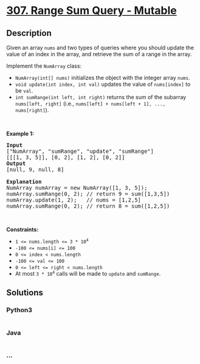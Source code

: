 # [307. Range Sum Query - Mutable](https://leetcode.com/problems/range-sum-query-mutable)



## Description

<p>Given an array <code>nums</code> and two types of queries where you should update the value of an index in the array, and retrieve the sum of a range in the array.</p>

<p>Implement the <code>NumArray</code> class:</p>

<ul>
	<li><code>NumArray(int[] nums)</code> initializes the object with the integer array <code>nums</code>.</li>
	<li><code>void update(int index, int val)</code> updates the value of <code>nums[index]</code> to be <code>val</code>.</li>
	<li><code>int sumRange(int left, int right)</code> returns the sum of the subarray <code>nums[left, right]</code> (i.e., <code>nums[left] + nums[left + 1], ..., nums[right]</code>).</li>
</ul>

<p>&nbsp;</p>
<p><strong>Example 1:</strong></p>

<pre>
<strong>Input</strong>
[&quot;NumArray&quot;, &quot;sumRange&quot;, &quot;update&quot;, &quot;sumRange&quot;]
[[[1, 3, 5]], [0, 2], [1, 2], [0, 2]]
<strong>Output</strong>
[null, 9, null, 8]

<strong>Explanation</strong>
NumArray numArray = new NumArray([1, 3, 5]);
numArray.sumRange(0, 2); // return 9 = sum([1,3,5])
numArray.update(1, 2);   // nums = [1,2,5]
numArray.sumRange(0, 2); // return 8 = sum([1,2,5])
</pre>

<p>&nbsp;</p>
<p><strong>Constraints:</strong></p>

<ul>
	<li><code>1 &lt;= nums.length &lt;= 3 * 10<sup>4</sup></code></li>
	<li><code>-100 &lt;= nums[i] &lt;= 100</code></li>
	<li><code>0 &lt;= index &lt; nums.length</code></li>
	<li><code>-100 &lt;= val &lt;= 100</code></li>
	<li><code>0 &lt;= left &lt;= right &lt; nums.length</code></li>
	<li>At most <code>3 * 10<sup>4</sup></code> calls will be made to <code>update</code> and <code>sumRange</code>.</li>
</ul>


## Solutions

<!-- tabs:start -->

### **Python3**

```python

```

### **Java**

```java

```

### **...**

```

```

<!-- tabs:end -->
